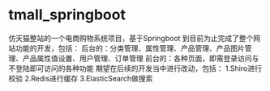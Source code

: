 # tmall_springboot
仿天猫整站的一个电商购物系统项目，基于Springboot
到目前为止完成了整个网站功能的开发，包括：
后台的：分类管理、属性管理、产品管理、产品图片管理、产品属性值设置、用户管理、订单管理
前台的：各种页面，即需登录访问与不登陆即可访问的各种功能
期望在后续的开发当中进行改动，包括：
1.Shiro进行校验
2.Redis进行缓存
3.ElasticSearch做搜索
